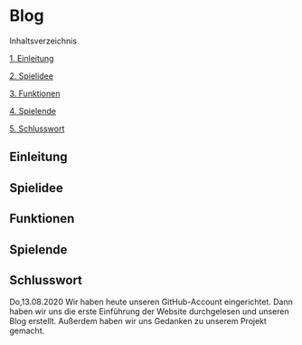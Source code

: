 # Blog

Inhaltsverzeichnis

[1. Einleitung](#Einleitung)

[2. Spielidee](#Spielidee)

[3. Funktionen](#Funktionen)

[4. Spielende](#Ende)

[5. Schlusswort](#Schlusswort)
## Einleitung

## Spielidee

## Funktionen

## Spielende

## Schlusswort

Do,13.08.2020
Wir haben heute unseren GitHub-Account eingerichtet. Dann haben wir uns die erste Einführung der Website durchgelesen und unseren Blog erstellt. Außerdem haben wir uns Gedanken zu unserem Projekt gemacht. 
